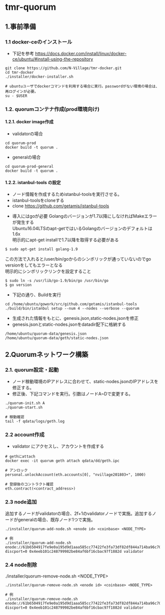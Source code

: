 # tmr-quorum

## 1.事前準備
### 1.1 docker-ceのインストール
- 下記を参考
https://docs.docker.com/install/linux/docker-ce/ubuntu/#install-using-the-repository

```
git clone https://github.com/N-Village/tmr-docker.git
cd tmr-docker
./installer/docker-installer.sh

# ubuntuユーザでdockerコマンドを利用する場合に実行。passwordがない環境の場合は、再ログインが必要。
su - $USER
```

### 1.2. quorumコンテナ作成(prod環境向け)

#### 1.2.1. docker image作成
- validatorの場合
```
cd quorum-prod
docker build -t quorum .
```

- generalの場合
```
cd quorum-prod-general
docker build -t quorum .
```

#### 1.2.2. istanbul-tools の設定
- ノード情報を作成するためistanbul-toolsを実行させる。
- istanbul-toolsをcloneする
- clone https://github.com/getamis/istanbul-tools

* 導入にはgoが必要
Golangのバージョンが1.7以降にしなければMakeエラーが発生する  
Ubuntu16.04LTSのapt-getではいるGolangのバージョンのデフォルトは1.6x  
明示的にapt-get installで1.7以降を取得する必要がある  

```
$ sudo apt-get install golang-1.9
```

この方法で入れると/user/bin/goからのシンボリックが通っていないのでgo versionをしてもエラーとなる  
明示的にシンボリックリンクを設定すること

```
$ sudo ln -s /usr/lib/go-1.9/bin/go /usr/bin/go
$ go version
```

- 下記の通り、Buildを実行

```
cd /home/ubuntu/gowork/src/github.com/getamis/istanbul-tools
./build/bin/istanbul setup --num 4 --nodes --verbose --quorum
```

- 生成された情報をもとに、genesis.json,static-nodes.jsonを修正
- genesis.jsonとstatic-nodes.jsonをdatadir配下に格納する

```
/home/ubuntu/quorum-data/genesis.json
/home/ubuntu/quorum-data/geth/static-nodes.json
```

## 2.Quorumネットワーク構築
### 2.1. quorum設定・起動
- ノード稼動環境のIPアドレスに合わせて、static-nodes.jsonのIPアドレスを修正する。
- 修正後、下記コマンドを実行。引数はノードA~Dで変更する。

```
./quorum-init.sh A
./quorum-start.sh

# 稼動確認
tail -f qdata/logs/geth.log
```

### 2.2 account作成
- validator にアクセスし、アカウントを作成する

```
# gethにattach
docker exec -it quorum geth attach qdata/dd/geth.ipc

# アンロック
personal.unlockAccount(eth.accounts[0], "nvillage201803+", 1000)

# 登録後のコントラクト確認
eth.contract(<contract_address>)
```
### 2.3 node追加
追加するノードがvalidatorの場合、2f+1のvalidatorノードで実施。追加するノードがgeneralの場合、既存ノード1つで実施。  

```
./installer/quorum-add-node.sh <enode id> <coinbase> <NODE_TYPE>

# 例
./installer/quorum-add-node.sh enode://61b6504917fe9e0a195d9d1aaa585cc77422fe3fa73df82df844a714ba96c703013698ceeddaffce16eabfceb8d8203d2e51cc3065f4356fea04c19049271a92@10.0.0.15:21000?discport=0 0x4eeb101c248799982be84af6bf16cbac97f1882d validator
```

### 2.4 node削除
./installer/quorum-remove-node.sh <enode id> <coinbase> <NODE_TYPE>

```
./installer/quorum-remove-node.sh <enode id> <coinbase> <NODE_TYPE>

# 例
./installer/quorum-remove-node.sh enode://61b6504917fe9e0a195d9d1aaa585cc77422fe3fa73df82df844a714ba96c703013698ceeddaffce16eabfceb8d8203d2e51cc3065f4356fea04c19049271a92@10.0.0.15:21000?discport=0 0x4eeb101c248799982be84af6bf16cbac97f1882d validator
```

